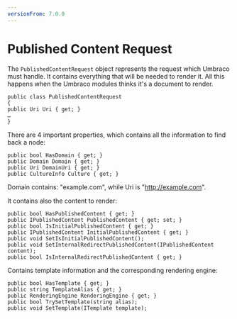 ```yaml
---
versionFrom: 7.0.0
---
```


# Published Content Request

The `PublishedContentRequest` object represents the request which Umbraco must handle.
It contains everything that will be needed to render it.
All this happens when the Umbraco modules thinks it's a document to render.

    public class PublishedContentRequest
    {
    public Uri Uri { get; }
    …
    }

There are 4 important properties, which contains all the information to find back a node:

    public bool HasDomain { get; }
    public Domain Domain { get; }
    public Uri DomainUri { get; }
    public CultureInfo Culture { get; }

Domain contains: "example.com", while Uri is "http://example.com".

It contains also the content to render:

    public bool HasPublishedContent { get; }
    public IPublishedContent PublishedContent { get; set; }
    public bool IsInitialPublishedContent { get; }
    public IPublishedContent InitialPublishedContent { get; }
    public void SetIsInitialPublishedContent();
    public void SetInternalRedirectPublishedContent(IPublishedContent content);
    public bool IsInternalRedirectPublishedContent { get; }

Contains template information and the corresponding rendering engine:

    public bool HasTemplate { get; }
    public string TemplateAlias { get; }
    public RenderingEngine RenderingEngine { get; }
    public bool TrySetTemplate(string alias);
    public void SetTemplate(ITemplate template);
